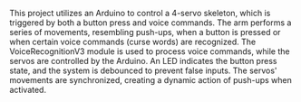 This project utilizes an Arduino to control a 4-servo skeleton, which is triggered by both a button press and voice commands. The arm performs a series of movements, resembling push-ups, when a button is pressed or when certain voice commands (curse words) are recognized. The VoiceRecognitionV3 module is used to process voice commands, while the servos are controlled by the Arduino. An LED indicates the button press state, and the system is debounced to prevent false inputs. The servos' movements are synchronized, creating a dynamic action of push-ups when activated.

